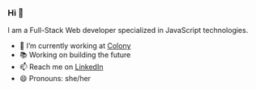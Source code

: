 ### Hi 👋

I am a Full-Stack Web developer specialized in JavaScript technologies.

- 🔭 I’m currently working at [Colony](https://colony.io/)
- 📚 Working on building the future
- 📫 Reach me on [LinkedIn](https://www.linkedin.com/in/juliana-halko/)
- 😄 Pronouns: she/her

